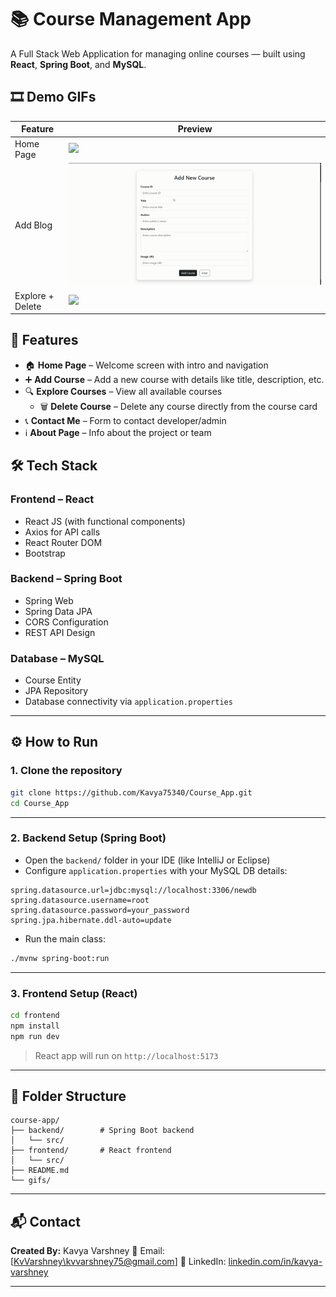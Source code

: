 # 📚 Course Management App

A Full Stack Web Application for managing online courses — built using **React**, **Spring Boot**, and **MySQL**.

## 🎞️ Demo GIFs

| Feature          | Preview                      |
| ---------------- | ---------------------------- |
| Home Page        | ![](gifs/home.gif)           |
| Add Blog         | ![](gifs/add-course.gif)     |
| Explore + Delete | ![](gifs/explore-delete.gif) |

## 🚀 Features

-   🏠 **Home Page** – Welcome screen with intro and navigation
-   ➕ **Add Course** – Add a new course with details like title, description, etc.
-   🔍 **Explore Courses** – View all available courses
    -   🗑️ **Delete Course** – Delete any course directly from the course card
-   📞 **Contact Me** – Form to contact developer/admin
-   ℹ️ **About Page** – Info about the project or team

## 🛠️ Tech Stack

### Frontend – React

-   React JS (with functional components)
-   Axios for API calls
-   React Router DOM
-   Bootstrap

### Backend – Spring Boot

-   Spring Web
-   Spring Data JPA
-   CORS Configuration
-   REST API Design

### Database – MySQL

-   Course Entity
-   JPA Repository
-   Database connectivity via `application.properties`

---

## ⚙️ How to Run

### 1. Clone the repository

```bash
git clone https://github.com/Kavya75340/Course_App.git
cd Course_App
```

---

### 2. Backend Setup (Spring Boot)

-   Open the `backend/` folder in your IDE (like IntelliJ or Eclipse)
-   Configure `application.properties` with your MySQL DB details:

```properties
spring.datasource.url=jdbc:mysql://localhost:3306/newdb
spring.datasource.username=root
spring.datasource.password=your_password
spring.jpa.hibernate.ddl-auto=update
```

-   Run the main class:

```bash
./mvnw spring-boot:run
```

---

### 3. Frontend Setup (React)

```bash
cd frontend
npm install
npm run dev
```

> React app will run on `http://localhost:5173`

---

## 📂 Folder Structure

```
course-app/
├── backend/        # Spring Boot backend
│   └── src/
├── frontend/       # React frontend
│   └── src/
├── README.md
└── gifs/
```

---

## 📬 Contact

**Created By:** Kavya Varshney
📧 Email: \[[KvVarshney\kvvarshney75@gmail.com](mailto:kvvarshney75@gmail.com)]
🔗 LinkedIn: [linkedin.com/in/kavya-varshney](https://www.linkedin.com/in/kavya-varshney-658803327/)

---

